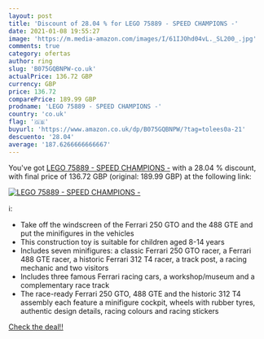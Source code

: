 ```yaml
---
layout: post
title: 'Discount of 28.04 % for LEGO 75889 - SPEED CHAMPIONS -'
date: 2021-01-08 19:55:27
image: 'https://m.media-amazon.com/images/I/61IJOhd04vL._SL200_.jpg'
comments: true
category: ofertas
author: ring
slug: 'B075GQBNPW-co.uk'
actualPrice: 136.72 GBP
currency: GBP
price: 136.72
comparePrice: 189.99 GBP
prodname: 'LEGO 75889 - SPEED CHAMPIONS -'
country: 'co.uk'
flag: '🇬🇧'
buyurl: 'https://www.amazon.co.uk/dp/B075GQBNPW/?tag=tolees0a-21'
descuento: '28.04'
average: '187.6266666666667'
---
```


You've got [LEGO 75889 - SPEED CHAMPIONS -](https://www.amazon.co.uk/dp/B075GQBNPW/?tag=tolees0a-21) with a  28.04 % discount, with final price of 136.72 GBP (original: 189.99 GBP) at the following link:

[![LEGO 75889 - SPEED CHAMPIONS -](https://m.media-amazon.com/images/I/61IJOhd04vL._SL200_.jpg)](https://www.amazon.co.uk/dp/B075GQBNPW/?tag=tolees0a-21)

ℹ️:

- Take off the windscreen of the Ferrari 250 GTO and the 488 GTE and put the minifigures in the vehicles
- This construction toy is suitable for children aged 8-14 years
- Includes seven minifigures: a classic Ferrari 250 GTO racer, a Ferrari 488 GTE racer, a historic Ferrari 312 T4 racer, a track post, a racing mechanic and two visitors
- Includes three famous Ferrari racing cars, a workshop/museum and a complementary race track
- The race-ready Ferrari 250 GTO, 488 GTE and the historic 312 T4 assembly each feature a minifigure cockpit, wheels with rubber tyres, authentic design details, racing colours and racing stickers

[Check the deal!!](https://www.amazon.co.uk/dp/B075GQBNPW/?tag=tolees0a-21)
